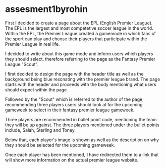 # assesment1byrohin

First I decided to create a page about the EPL (English Premier League). The EPL is the largest and most competetive soccer league in the world. Within the
EPL, the Premier League created a gamemode in which fans of the sport can play and choose their players that participate within the Premier League in real 
life.

I decided to write about this game mode and inform users which players they should select, therefore referring to the page as the Fantasy Premier League
"Scout". 

I first decided to design the page with the header title as well as the background being blue resonating with the premier league brand. The page starts with
the header and proceeds with the body mentioning what users should expect within the page

Followed by the "Scout" which is referred to the author of the page, recommending three players users should look at for the upcoming gameweek to select 
in their fantasy premier league gameweek. 

Three players are recommended in bullet point code, mentioning the team they will be up against. The three players mentioned under the bullet points include,
Salah, Sterling and Toney.

Below that, each player's image is shown as well as the description on why they should be selected for the upcoming gameweek.

Once each player has been mentioned, I have redirected them to a link that will show more information on the actual premier league website. 


